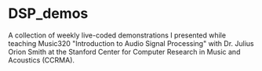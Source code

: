 # DSP_demos
A collection of weekly live-coded demonstrations I presented while teaching Music320 "Introduction to Audio Signal Processing" with Dr. Julius Orion Smith at the Stanford Center for Computer Research in Music and Acoustics (CCRMA).
